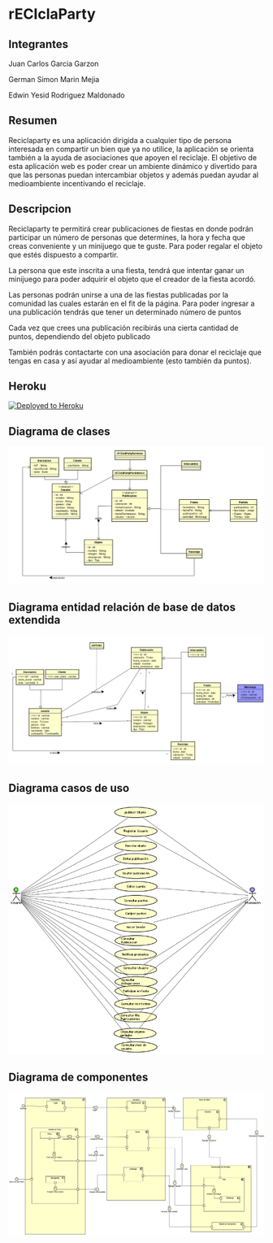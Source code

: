 # rECIclaParty
## Integrantes

Juan Carlos Garcia Garzon

German Simon Marin Mejia

Edwin Yesid Rodriguez Maldonado

## Resumen
Reciclaparty es una aplicación dirigida a cualquier tipo de persona interesada en compartir un bien que ya no utilice, la aplicación se orienta también a la ayuda de
asociaciones que apoyen el reciclaje. El objetivo de esta aplicación web es poder crear un ambiente dinámico y divertido para que las personas puedan intercambiar objetos
y además puedan ayudar al medioambiente incentivando el reciclaje.

## Descripcion

Reciclaparty te permitirá crear publicaciones de fiestas en donde podrán participar un número de personas que determines, la hora y fecha que creas conveniente y un minijuego que te guste. Para poder regalar el objeto que estés dispuesto a compartir.

La persona que este inscrita a una fiesta, tendrá que intentar ganar un minijuego para poder adquirir el objeto que el creador de la fiesta acordó.

Las personas podrán unirse a una de las fiestas publicadas por la comunidad las cuales estarán en el fit de la página. Para poder ingresar a una publicación tendrás que tener un determinado número de puntos

Cada vez que crees una publicación recibirás una cierta cantidad de puntos, dependiendo del objeto publicado

También podrás contactarte con una asociación para donar el reciclaje que tengas en casa y así ayudar al medioambiente (esto también da puntos).

## Heroku

[![Deployed to Heroku](https://www.herokucdn.com/deploy/button.png)](https://arsw-proyect.herokuapp.com/)

## Diagrama de clases

![diagramaclases](imagenes/diagramaclases.png)

## Diagrama entidad relación de base de datos extendida

![bd](imagenes/bd.png)

## Diagrama casos de uso

![casosdeuso](imagenes/casosdeuso.png)

## Diagrama de componentes

![diagramacomponentes](imagenes/diagramacomponentes.png)







